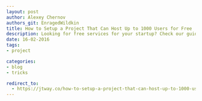 ```yaml
---
layout: post
author: Alexey Chernov
authors_git: EnragedWildkin
title: How to Setup a Project That Can Host Up to 1000 Users for Free
description: Looking for free services for your startup? Check our guide about resources that allow to host up to 1000 users free of charge.
date: 16-02-2016
tags:
- project

categories:
- blog
- tricks

redirect_to:
  - https://jtway.co/how-to-setup-a-project-that-can-host-up-to-1000-users-for-free-ab59ad3edaf1
---
```

